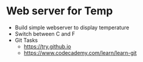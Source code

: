 # Web server for Temp

- Build simple webserver to display temperature
- Switch between C and F
- Git Tasks
  * https://try.github.io
  * https://www.codecademy.com/learn/learn-git
